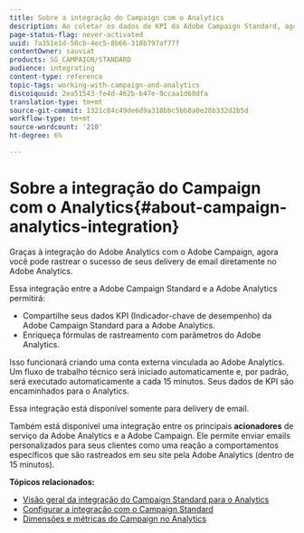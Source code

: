 ```yaml
---
title: Sobre a integração do Campaign com o Analytics
description: Ao coletar os dados de KPI da Adobe Campaign Standard, agora você pode compartilhar dados de campanha com a Adobe Analytics para medir métricas de marketing por email da Adobe Campaign.
page-status-flag: never-activated
uuid: 7a351e1d-50cb-4ec5-8b66-318b797af77f
contentOwner: sauviat
products: SG_CAMPAIGN/STANDARD
audience: integrating
content-type: reference
topic-tags: working-with-campaign-and-analytics
discoiquuid: 2ea51543-fe4d-462b-b47e-9ccaa1d68dfa
translation-type: tm+mt
source-git-commit: 1321c84c49de6d9a318bbc5bb8a0e28b332d2b5d
workflow-type: tm+mt
source-wordcount: '210'
ht-degree: 6%

---
```



# Sobre a integração do Campaign com o Analytics{#about-campaign-analytics-integration}

Graças à integração do Adobe Analytics com o Adobe Campaign, agora você pode rastrear o sucesso de seus delivery de email diretamente no Adobe Analytics.

Essa integração entre a Adobe Campaign Standard e a Adobe Analytics permitirá:

* Compartilhe seus dados KPI (Indicador-chave de desempenho) da Adobe Campaign Standard para a Adobe Analytics.
* Enriqueça fórmulas de rastreamento com parâmetros do Adobe Analytics.

Isso funcionará criando uma conta externa vinculada ao Adobe Analytics. Um fluxo de trabalho técnico será iniciado automaticamente e, por padrão, será executado automaticamente a cada 15 minutos. Seus dados de KPI são encaminhados para o Analytics.

Essa integração está disponível somente para delivery de email.

Também está disponível uma integração entre os principais **acionadores** de serviço da Adobe Analytics e a Adobe Campaign. Ele permite enviar emails personalizados para seus clientes como uma reação a comportamentos específicos que são rastreados em seu site pela Adobe Analytics (dentro de 15 minutos).

**Tópicos relacionados:**

* [Visão geral da integração do Campaign Standard para o Analytics](https://docs.adobe.com/content/help/en/analytics/integration/adobe-campaign.html)
* [Configurar a integração com o Campaign Standard](https://docs.adobe.com/content/help/en/campaign-standard/using/integrating-with-adobe-cloud/working-with-campaign-and-analytics/configure-campaign-analytics-integration.html)
* [Dimensões e métricas do Campaign no Analytics](../../integrating/using/campaign-dimensions-and-metrics-in-analytics.md)
